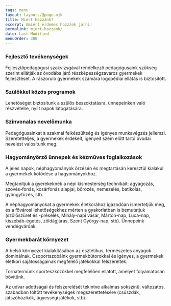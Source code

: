 ```yaml
---
tags: menu
layout: layouts/@page.njk
title: Miért hozzánk?
excerpt: Amiért érdemes hozzánk járni!
permalink: miert-hozzank/
date: Last Modified
menuOrder: 300
---
```


### Fejlesztő tevékenységek

Fejlesztőpedagógusi szakvizsgával rendelkező pedagógusaink szükség szerint ellátják az óvodába járó részképességzavaros gyermekek fejlesztését. A rászoruló gyermekek számára logopédiai ellátás is biztosított.

### Szülőkkel közös programok

Lehetőséget biztosítunk a szülős beszoktatásra, ünnepeinken való részvételre, nyílt napok látogatására.

### Színvonalas nevelőmunka

Pedagógusainkat a szakmai felkészültség és igényes munkavégzés jellemzi. Szeretetteljes, a gyermekek érdekeit, igényeit szem előtt tartó óvodai nevelést valósítunk meg.

### Hagyományőrző ünnepek és kézműves foglalkozások

A jeles napok, néphagyományok őrzésén és megtartásán keresztül kialakul a gyermekek kötődése a hagyományokhoz.

Megtanítjuk a gyerekeknek a népi kismesterség technikáit: agyagozás, szövés-fonás, kosárfonás alapjai, bőrözés, nemezelés, batikolás, gyöngyfűzés, stb.

A néphagyományokat a gyermekek életkorához igazodóan ismertetjük meg, és a fővárosi lehetőségekhez mérten a gyakorlatban is bemutatjuk (szőlőszüret és -préselés, Mihály-napi vásár, Márton-nap, Luca-nap, kiszebáb-égetés, zöldágjárás, Szent György-nap, stb). Ünnepeink vendégváróak.

### Gyermekbarát környezet

A belső környezet kialakításában az esztétikus, természetes anyagok dominálnak. Csoportszobáink gyermekbútorokkal és igényes, a gyermekek életkori sajátosságainak megfelelő játékokkal felszereltek.

Tornatermünk sporteszközökkel megfelelően ellátott, amelyet folyamatosan bővítünk.

Az udvar adottságai és felszerelését tekintve alkalmas sokszínű, változatos, szabadban töltött tevékenységek megszerettetésére (csúszdák, játszóházikók, ügyességi játékok, stb).